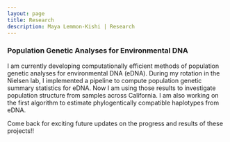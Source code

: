 ```yaml
---
layout: page
title: Research
description: Maya Lemmon-Kishi | Research 
---
```


### Population Genetic Analyses for Environmental DNA

I am currently developing computationally efficient methods of population genetic analyses for environmental DNA (eDNA). During my rotation in the Nielsen lab, I implemented a pipeline to compute population genetic summary statistics for eDNA. Now I am using those results to investigate population structure from samples across California. I am also working on the first algorithm to estimate phylogentically compatible haplotypes from eDNA.

Come back for exciting future updates on the progress and results of these projects!!
